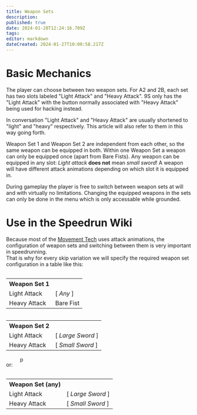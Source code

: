 ```yaml
---
title: Weapon Sets
description: 
published: true
date: 2024-01-28T12:24:16.709Z
tags: 
editor: markdown
dateCreated: 2024-01-27T10:00:58.217Z
---
```


# Basic Mechanics
The player can choose between two weapon sets. For A2 and 2B, each set has two slots labeled "Light Attack" and "Heavy Attack". 9S only has the "Light Attack" with the button normally associated with "Heavy Attack" being used for hacking instead.

In conversation "Light Attack" and "Heavy Attack" are usually shortened to "light" and "heavy" respectively. This article will also refer to them in this way going forth.

Weapon Set 1 and Weapon Set 2 are independent from each other, so the same weapon can be equipped in both.
Within one Weapon Set a weapon can only be equipped once (apart from Bare Fists). Any weapon can be equipped in any slot: *Light attack* **does not** mean *small sword*! A weapon will have different attack animations depending on which slot it is equipped in.

During gameplay the player is free to switch between weapon sets at will and with virtually no limitations. Changing the equipped weapons in the sets can only be done in the menu which is only accessable while grounded.

# Use in the Speedrun Wiki
Because most of the [Movement Tech](/intro/movement) uses attack animations, the configuration of weapon sets and switching between them is very important in speedrunning.<br>
That is why for every skip variation we will specify the required weapon set configuration in a table like this:

<div>
  <table style="float:left; margin-right:20px">
  <tr>
    <th>Weapon Set 1</th><th></th>
  </tr>
  <tr>
    <td>Light Attack</td><td>[ <i>Any</i> ]</td>
  </tr>
  <tr>
    <td>Heavy Attack</td><td>Bare Fist</td>
  </tr>
  </table>

  <table style="float:left; margin-right:20px">
  <tr>
    <th>Weapon Set 2</th><th></th>
  </tr>
  <tr>
    <td>Light Attack</td><td>[ <i>Large Sword</i> ]</td>
  </tr>
  <tr>
    <td>Heavy Attack</td><td>[ <i>Small Sword</i> ]</td>
  </tr>
  </table>

  <p style="float:left; margin-right:20px">or:</p>

  <table style="float:left; margin-right:20px">
  <tr>
    <th>Weapon Set (any)</th><th></th>
  </tr>
  <tr>
    <td>Light Attack</td><td>[ <i>Large Sword</i> ]</td>
  </tr>
  <tr>
    <td>Heavy Attack</td><td>[ <i>Small Sword</i> ]</td>
  </tr>
  </table>
  <div style="height:150px"></div>
</div>

p